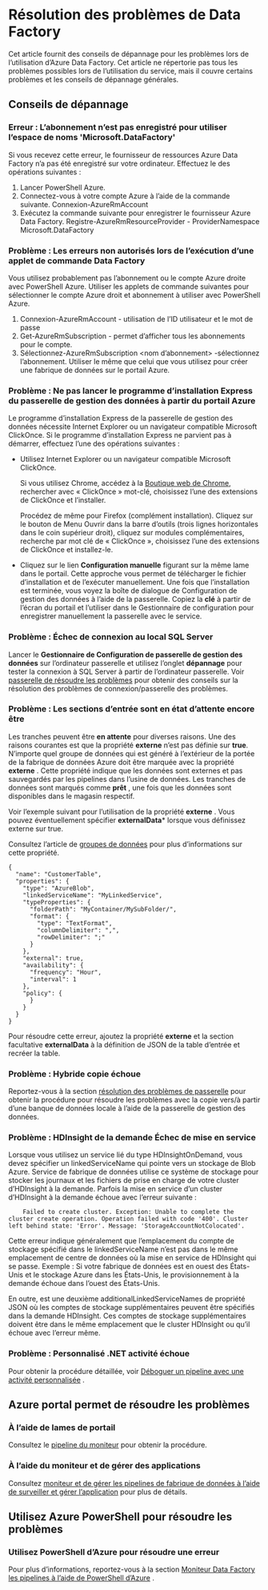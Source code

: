 <properties 
    pageTitle="Résoudre les problèmes d’Azure Data Factory" 
    description="Découvrez comment résoudre les problèmes liés à l’aide de la fabrique de données Azure." 
    services="data-factory" 
    documentationCenter="" 
    authors="spelluru" 
    manager="jhubbard" 
    editor="monicar"/>

<tags 
    ms.service="data-factory" 
    ms.workload="data-services" 
    ms.tgt_pltfrm="na" 
    ms.devlang="na" 
    ms.topic="article" 
    ms.date="08/31/2016" 
    ms.author="spelluru"/>

# <a name="troubleshoot-data-factory-issues"></a>Résolution des problèmes de Data Factory
Cet article fournit des conseils de dépannage pour les problèmes lors de l’utilisation d’Azure Data Factory. Cet article ne répertorie pas tous les problèmes possibles lors de l’utilisation du service, mais il couvre certains problèmes et les conseils de dépannage générales.   

## <a name="troubleshooting-tips"></a>Conseils de dépannage

### <a name="error-the-subscription-is-not-registered-to-use-namespace-microsoftdatafactory"></a>Erreur : L’abonnement n’est pas enregistré pour utiliser l’espace de noms 'Microsoft.DataFactory'
Si vous recevez cette erreur, le fournisseur de ressources Azure Data Factory n’a pas été enregistré sur votre ordinateur. Effectuez le des opérations suivantes : 

1. Lancer PowerShell Azure. 
2. Connectez-vous à votre compte Azure à l’aide de la commande suivante.
        Connexion-AzureRmAccount 
3. Exécutez la commande suivante pour enregistrer le fournisseur Azure Data Factory.
        Registre-AzureRmResourceProvider - ProviderNamespace Microsoft.DataFactory

### <a name="problem-unauthorized-error-when-running-a-data-factory-cmdlet"></a>Problème : Les erreurs non autorisés lors de l’exécution d’une applet de commande Data Factory
Vous utilisez probablement pas l’abonnement ou le compte Azure droite avec PowerShell Azure. Utiliser les applets de commande suivantes pour sélectionner le compte Azure droit et abonnement à utiliser avec PowerShell Azure. 

1. Connexion-AzureRmAccount - utilisation de l’ID utilisateur et le mot de passe
2. Get-AzureRmSubscription - permet d’afficher tous les abonnements pour le compte. 
3. Sélectionnez-AzureRmSubscription &lt;nom d’abonnement&gt; -sélectionnez l’abonnement. Utiliser le même que celui que vous utilisez pour créer une fabrique de données sur le portail Azure.

### <a name="problem-fail-to-launch-data-management-gateway-express-setup-from-azure-portal"></a>Problème : Ne pas lancer le programme d’installation Express du passerelle de gestion des données à partir du portail Azure
Le programme d’installation Express de la passerelle de gestion des données nécessite Internet Explorer ou un navigateur compatible Microsoft ClickOnce. Si le programme d’installation Express ne parvient pas à démarrer, effectuez l’une des opérations suivantes : 

- Utilisez Internet Explorer ou un navigateur compatible Microsoft ClickOnce.

    Si vous utilisez Chrome, accédez à la [Boutique web de Chrome](https://chrome.google.com/webstore/), rechercher avec « ClickOnce » mot-clé, choisissez l’une des extensions de ClickOnce et l’installer. 
    
    Procédez de même pour Firefox (complément installation). Cliquez sur le bouton de Menu Ouvrir dans la barre d’outils (trois lignes horizontales dans le coin supérieur droit), cliquez sur modules complémentaires, recherche par mot clé de « ClickOnce », choisissez l’une des extensions de ClickOnce et installez-le. 

- Cliquez sur le lien **Configuration manuelle** figurant sur la même lame dans le portail. Cette approche vous permet de télécharger le fichier d’installation et de l’exécuter manuellement. Une fois que l’installation est terminée, vous voyez la boîte de dialogue de Configuration de gestion des données à l’aide de la passerelle. Copiez la **clé** à partir de l’écran du portail et l’utiliser dans le Gestionnaire de configuration pour enregistrer manuellement la passerelle avec le service.  

### <a name="problem-fail-to-connect-to-on-premises-sql-server"></a>Problème : Échec de connexion au local SQL Server 
Lancer le **Gestionnaire de Configuration de passerelle de gestion des données** sur l’ordinateur passerelle et utilisez l’onglet **dépannage** pour tester la connexion à SQL Server à partir de l’ordinateur passerelle. Voir [passerelle de résoudre les problèmes](data-factory-data-management-gateway.md#troubleshoot-gateway-issues) pour obtenir des conseils sur la résolution des problèmes de connexion/passerelle des problèmes.   
 

### <a name="problem-input-slices-are-in-waiting-state-for-ever"></a>Problème : Les sections d’entrée sont en état d’attente encore être

Les tranches peuvent être **en attente** pour diverses raisons. Une des raisons courantes est que la propriété **externe** n’est pas définie sur **true**. N’importe quel groupe de données qui est généré à l’extérieur de la portée de la fabrique de données Azure doit être marquée avec la propriété **externe** . Cette propriété indique que les données sont externes et pas sauvegardés par les pipelines dans l’usine de données. Les tranches de données sont marqués comme **prêt** , une fois que les données sont disponibles dans le magasin respectif. 

Voir l’exemple suivant pour l’utilisation de la propriété **externe** . Vous pouvez éventuellement spécifier **externalData*** lorsque vous définissez externe sur true.

Consultez l’article de [groupes de données](data-factory-create-datasets.md) pour plus d’informations sur cette propriété.
    
    {
      "name": "CustomerTable",
      "properties": {
        "type": "AzureBlob",
        "linkedServiceName": "MyLinkedService",
        "typeProperties": {
          "folderPath": "MyContainer/MySubFolder/",
          "format": {
            "type": "TextFormat",
            "columnDelimiter": ",",
            "rowDelimiter": ";"
          }
        },
        "external": true,
        "availability": {
          "frequency": "Hour",
          "interval": 1
        },
        "policy": {
          }
        }
      }
    }

Pour résoudre cette erreur, ajoutez la propriété **externe** et la section facultative **externalData** à la définition de JSON de la table d’entrée et recréer la table. 

### <a name="problem-hybrid-copy-operation-fails"></a>Problème : Hybride copie échoue
Reportez-vous à la section [résolution des problèmes de passerelle](data-factory-data-management-gateway.md#troubleshoot-gateway-issues) pour obtenir la procédure pour résoudre les problèmes avec la copie vers/à partir d’une banque de données locale à l’aide de la passerelle de gestion des données. 

### <a name="problem-on-demand-hdinsight-provisioning-fails"></a>Problème : HDInsight de la demande Échec de mise en service
Lorsque vous utilisez un service lié du type HDInsightOnDemand, vous devez spécifier un linkedServiceName qui pointe vers un stockage de Blob Azure. Service de fabrique de données utilise ce système de stockage pour stocker les journaux et les fichiers de prise en charge de votre cluster d’HDInsight à la demande.  Parfois la mise en service d’un cluster d’HDInsight à la demande échoue avec l’erreur suivante :

        Failed to create cluster. Exception: Unable to complete the cluster create operation. Operation failed with code '400'. Cluster left behind state: 'Error'. Message: 'StorageAccountNotColocated'.

Cette erreur indique généralement que l’emplacement du compte de stockage spécifié dans le linkedServiceName n’est pas dans le même emplacement de centre de données où la mise en service de HDInsight qui se passe. Exemple : Si votre fabrique de données est en ouest des États-Unis et le stockage Azure dans les États-Unis, le provisionnement à la demande échoue dans l’ouest des États-Unis.

En outre, est une deuxième additionalLinkedServiceNames de propriété JSON où les comptes de stockage supplémentaires peuvent être spécifiés dans la demande HDInsight. Ces comptes de stockage supplémentaires doivent être dans le même emplacement que le cluster HDInsight ou qu’il échoue avec l’erreur même.

### <a name="problem-custom-net-activity-fails"></a>Problème : Personnalisé .NET activité échoue
Pour obtenir la procédure détaillée, voir [Déboguer un pipeline avec une activité personnalisée](data-factory-use-custom-activities.md#debug-the-pipeline) . 

## <a name="use-azure-portal-to-troubleshoot"></a>Azure portal permet de résoudre les problèmes 

### <a name="using-portal-blades"></a>À l’aide de lames de portail
Consultez le [pipeline du moniteur](data-factory-build-your-first-pipeline-using-editor.md#monitor-pipeline) pour obtenir la procédure. 

### <a name="using-monitor-and-manage-app"></a>À l’aide du moniteur et de gérer des applications
Consultez [moniteur et de gérer les pipelines de fabrique de données à l’aide de surveiller et gérer l’application](data-factory-monitor-manage-app.md) pour plus de détails. 

## <a name="use-azure-powershell-to-troubleshoot"></a>Utilisez Azure PowerShell pour résoudre les problèmes

### <a name="use-azure-powershell-to-troubleshoot-an-error"></a>Utilisez PowerShell d’Azure pour résoudre une erreur  
Pour plus d’informations, reportez-vous à la section [Moniteur Data Factory les pipelines à l’aide de PowerShell d’Azure](data-factory-build-your-first-pipeline-using-powershell.md#monitor-pipeline) . 


[adfgetstarted]: data-factory-copy-data-from-azure-blob-storage-to-sql-database.md
[use-custom-activities]: data-factory-use-custom-activities.md
[troubleshoot]: data-factory-troubleshoot.md
[developer-reference]: http://go.microsoft.com/fwlink/?LinkId=516908
[cmdlet-reference]: http://go.microsoft.com/fwlink/?LinkId=517456
[json-scripting-reference]: http://go.microsoft.com/fwlink/?LinkId=516971

[azure-portal]: https://portal.azure.com/

[image-data-factory-troubleshoot-with-error-link]: ./media/data-factory-troubleshoot/DataFactoryWithErrorLink.png

[image-data-factory-troubleshoot-datasets-with-errors-blade]: ./media/data-factory-troubleshoot/DatasetsWithErrorsBlade.png

[image-data-factory-troubleshoot-table-blade-with-problem-slices]: ./media/data-factory-troubleshoot/TableBladeWithProblemSlices.png

[image-data-factory-troubleshoot-activity-run-with-error]: ./media/data-factory-troubleshoot/ActivityRunDetailsWithError.png

[image-data-factory-troubleshoot-dataslice-blade-with-active-runs]: ./media/data-factory-troubleshoot/DataSliceBladeWithActivityRuns.png

[image-data-factory-troubleshoot-walkthrough2-with-errors-link]: ./media/data-factory-troubleshoot/Walkthrough2WithErrorsLink.png

[image-data-factory-troubleshoot-walkthrough2-datasets-with-errors]: ./media/data-factory-troubleshoot/Walkthrough2DataSetsWithErrors.png

[image-data-factory-troubleshoot-walkthrough2-table-with-problem-slices]: ./media/data-factory-troubleshoot/Walkthrough2TableProblemSlices.png

[image-data-factory-troubleshoot-walkthrough2-slice-activity-runs]: ./media/data-factory-troubleshoot/Walkthrough2DataSliceActivityRuns.png

[image-data-factory-troubleshoot-activity-run-details]: ./media/data-factory-troubleshoot/Walkthrough2ActivityRunDetails.png
 